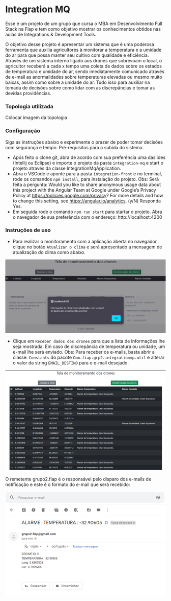 # Integration MQ

Esse é um projeto de um grupo que cursa o MBA em Desenvolvimento Full Stack na Fiap e tem como objetivo mostrar os conhecimentos obtidos nas aulas de Integrations & Development Tools. 

O objetivo desse projeto é apresentar um sistema que é uma poderosa ferramenta que auxilia agricultores à monitorar a temperatura e a umidade do ar para que possa manter seu cultivo com qualidade e eficiência. Através de um sistema interno ligado aos drones que sobrevoam o local, o agricultor receberá a cada x tempo uma coleta de dados sobre os estados de temperatura e umidade do ar, sendo imediatamente comunicado através de e-mail as anormalidades sobre temperaturas elevadas ou mesmo muito baixas, assim como sobre a unidade do ar. Tudo isso para auxiliar na tomada de decisões sobre como lidar com as discrepâncias e tomar as devidas providências.

### Topologia utilizada

Colocar imagem da topologia

### Configuração

Siga as instruções abaixo e experimente o prazer de poder tomar decisões com segurança e tempo.
Pré-requisitos para a subida do sistema.

- Após feito o clone git, abra de acordo com sua preferência uma das ides (Intellij ou Eclipse) e importe o projeto da pasta `integration-mq` e start o projeto através da classe IntegrationMqApplication.
- Abra o VSCode e aponte para a pasta `integration-front` e no terminal, rode os comandos `npm install`, para instalação do projeto.
Obs: Será feita a pergunta:
Would you like to share anonymous usage data about this project with the Angular Team at Google under Google’s Privacy Policy at https://policies.google.com/privacy? For more details and how to change this setting, see https://angular.io/analytics. (y/N)
Responda Yes.
- Em seguida rode o comando `npm run start` para startar o projeto. Abra o navegador de sua preferência com o endereço: http://localhost:4200


### Instruções de uso

- Para realizar o monitoramento com a aplicação aberta no navegador, clique no botão `Atualizar o clima` e será apresentado a mensagem de atualização do clima como abaixo.

![Screenshot](docs/img-2.PNG)

- Clique em `Receber dados dos drones` para que a lista de informações lhe seja mostrada. Em caso de discrepância de temperatura ou unidade, um e-mail lhe será enviado. 
Obs: Para receber os e-mails, basta abrir a classe: `Constants` do pacote `Com.fiap.grp2.integrationmp.util` e alterar o valor da string `EMAIL_DESTINO` para o e-mail desejado. 

![Screenshot](docs/img-3.PNG)

O remetente grupo2.fiap é o responsável pelo disparo dos e-mails de notificação e este é o formato do e-mail que será recebido: 

![Screenshot](docs/img-5.PNG)
